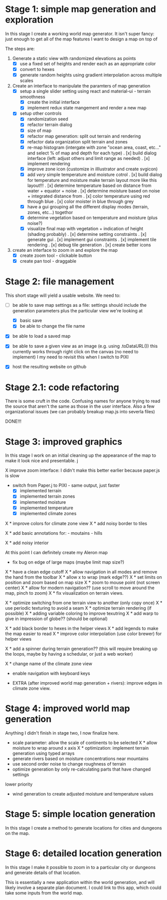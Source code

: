 

# Stage 1: simple map generation and exploration

In this stage I create a working world map generator. It isn't super fancy: just
enough to get all of the map features I want to design a map on top of

The steps are:

1. Generate a static view with randomized elevations as points
   - [x] use a fixed set of heights and render each as an appropriate color
   - [x] convert to hexes
   - [x] generate random heights using gradient interpolation across multiple scales
2. Create an interface to manipulate the paramters of map generation
   - [x] setup a single slider setting using react and material-ui - terrain smoothness
       * [x] create the initial interface
       * [x] implement redux state mangement and render a new map
   - [x] setup other controls
       * [x] randomization seed
       * [x] refactor terrain dialog
       * [x] size of map
       * [x] refactor map generation: split out terrain and rendering
       * [x] refactor data organization split terrain and zones
       * [x] re-map histogram (intergate with zone "ocean area, coast, etc..."
             and select % of map and depth for each type)
             . [x] build dialog interface (left: adjust others and limit range
                   as needed)
             . [x] implement rendering
       * [x] improve zone icon (customize in illlustrator and create svgicon)
       * [x] add *very* simple temperature and moisture cotrol
             . [x] build dialog for temperature and moisture
                   make terrain layout more like this layout!!!
             . [x] determine temperature based on distance from water +
                   equator + noise
             . [x] determine moisture based on noise + integrated distance from 
             . [x] color temperature using red through blue
             . [x] color moister in blue through grey
       * [x] have a gui grouping all the different display modes (terrain, zones, etc...)
             togethor
       * [x] determine vegetation based on temperature
             and moisture (plus noise?)
       * [x] visualize final map with vegetation + indication of height (shading probably)
             . [x] determine setting constraints
             . [x] generate gui
             . [x] implement gui constraints
             . [x] implement tile rendering
             . [x] debug tile generation
             . [x] create better icons

3. create an interface to zoom in and explore the map
   - [x] create zoom tool - clickable button
   - [x] create pan tool - draggable

# Stage 2: file management

This short stage will yield a usable website. We need to:

- [ ] be able to save map settings as a file: settings should include the generation
parameters plus the particular view we're looking at
    * [x] basic save
    * [x] be able to change the file name

- [x] be able to load a saved map

- [x] be able to save a given view as an image (e.g. using .toDataURL())
  this currently works through right click on the canvas (no need to implement)
  I my need to revisit this when I switch to PIXI

- [x] host the resulting website on github

# Stage 2.1: code refactoring

There is some cruft in the code. Confusing names for anyone trying to read the
source that aren't the same as those in the user interface. Also a few
organizational issues (we can probably breakup map.js into severla files)

DONE!!!

# Stage 3: improved graphics

In this stage I work on an initial cleaning up the appearance of the map
to make it look nice and presentable. j

X improve zoom interface: I didn't make this better earlier because
  paper.js is slow
* switch from Paper.j to PIXI - same output, just faster
  - [x] implemented terrain
  - [x] implemented terrain zones
  - [x] implemented moisture
  - [x] implemented temperature
  - [x] implemented climate zones

X * improve colors for climate zone view
X * add noisy border to tiles

X * add basic annotations for:
    - moutains
    - hills

X * add noisy interior

At this point I can definitely create my Aleron map

* fix bug on edge of large maps (maybe limit map size?)

X * have a clean edge cutoff
X * allow navigation in all modes and remove the hand from the toolbar
X * allow x to wrap (mark edge??)
X * set limits on position and zoom based on map size
X * zoom to mouse point (not screen center)
X * allow for modern navigation?? (use scroll to move around the map, pinch to
zoom)
X * fix visualization on terrain views.

X * optimize switching from one terrain view to another (only copy once)
X * use periodic texturing to avoid a seam
X * optimize terrain rendering (if possible)
X * adding variable coloring to improve texutring
X * add warp to give in impression of globe?? (should be optional)

X * add black border to hexes in the helper views
X * add legends to make the map easier to read
X * improve color interpolation (use color brewer) for helper views

X * add a spinner during terrain generation??
  (this will require breaking up the loops, maybe by
  having a schedular, or just a web worker)

X * change name of the climate zone view

* enable navigation with keyboard keys

* EXTRA (after improved world map generation + rivers): improve edges in climate
  zone view.

# Stage 4: improved world map generation

Anything I didn't finish in stage two, I now finalize here.

* scale parameter: allow the scale of continents to be selected
X * allow moisture to wrap around x axis
X * optimization: implement terrain generation using typed arrays
* generate rivers based on moisture concentrations near mountains
* use second order noise to change roughness of terrain
* optimize generation by only re-calculating parts that
  have changed settings

lower priority
* wind generation to create adjusted moisture and temperature values

# Stage 5: simple location generation

In this stage I create a method to generate locations for cities and dungeons on the map.

# Stage 6: detailed location generation

In this stage I make it possible to zoom in to a particular city or dungeons and generate
details of that location.

This is essentially a new application within the world generation, and will
likely involve a separate plan document. I could link to this
app, which could take some inputs from the world map.

